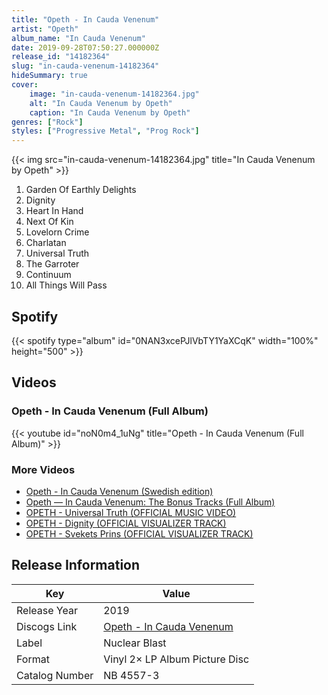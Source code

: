 ```yaml
---
title: "Opeth - In Cauda Venenum"
artist: "Opeth"
album_name: "In Cauda Venenum"
date: 2019-09-28T07:50:27.000000Z
release_id: "14182364"
slug: "in-cauda-venenum-14182364"
hideSummary: true
cover:
    image: "in-cauda-venenum-14182364.jpg"
    alt: "In Cauda Venenum by Opeth"
    caption: "In Cauda Venenum by Opeth"
genres: ["Rock"]
styles: ["Progressive Metal", "Prog Rock"]
---
```


{{< img src="in-cauda-venenum-14182364.jpg" title="In Cauda Venenum by Opeth" >}}

<!-- section break -->

1. Garden Of Earthly Delights
2. Dignity
3. Heart In Hand
4. Next Of Kin
5. Lovelorn Crime
6. Charlatan
7. Universal Truth
8. The Garroter
9. Continuum
10. All Things Will Pass

<!-- section break -->


## Spotify
{{< spotify type="album" id="0NAN3xcePJlVbTY1YaXCqK" width="100%" height="500" >}}



## Videos
### Opeth - In Cauda Venenum (Full Album)
{{< youtube id="noN0m4_1uNg" title="Opeth - In Cauda Venenum (Full Album)" >}}<br>

### More Videos

- [Opeth - In Cauda Venenum (Swedish edition)](https://www.youtube.com/watch?v=YnnQqGvs9FE)
- [Opeth — In Cauda Venenum: The Bonus Tracks (Full Album)](https://www.youtube.com/watch?v=q285uHiNfmM)
- [OPETH - Universal Truth (OFFICIAL MUSIC VIDEO)](https://www.youtube.com/watch?v=ypdlAMXIvCM)
- [OPETH - Dignity (OFFICIAL VISUALIZER TRACK)](https://www.youtube.com/watch?v=GF5FXYmBrc4)
- [OPETH - Svekets Prins (OFFICIAL VISUALIZER TRACK)](https://www.youtube.com/watch?v=QcMdA7Xs8jE)


## Release Information
|  Key           | Value                                                |
| ---------------| ---------------------------------------------------- |
| Release Year   | 2019                                   |
| Discogs Link   | [Opeth - In Cauda Venenum](https://www.discogs.com/release/14182364-Opeth-In-Cauda-Venenum) |
| Label          | Nuclear Blast |
| Format         | Vinyl 2× LP Album Picture Disc |
| Catalog Number | NB 4557-3 |
